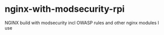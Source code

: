 # nginx-with-modsecurity-rpi
NGINX build with modsecurity incl OWASP rules and other nginx modules I use
